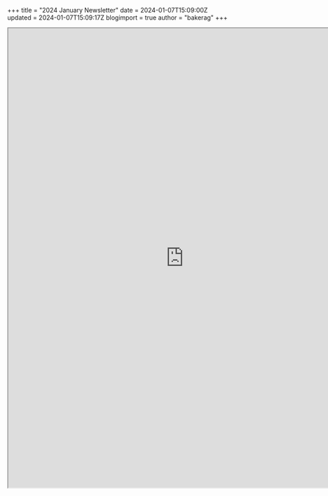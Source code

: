 +++
title = "2024 January Newsletter"
date = 2024-01-07T15:09:00Z
updated = 2024-01-07T15:09:17Z
blogimport = true 
author = "bakerag"
+++

<iframe allow="autoplay"src="https://drive.google.com/file/d/12X8tqartG1Q8LZMS_9CfTy5IRid9w-Ct/preview" width="800" height="1048"></iframe>
